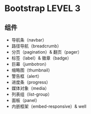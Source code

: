 # Bootstrap LEVEL 3

## 组件

- 导航条（navbar）
- 路径导航（breadcrumb）
- 分页（pagination）& 翻页（pager）
- 标签（label）& 徽章（badge）
- 巨幕（jumbotron）
- 缩略图（thumbnail）
- 警告框（alert）
- 进度条（progress）
- 媒体对象（media）
- 列表组（list-group）
- 面板（panel）
- 内嵌框架（embed-responsive）& well

